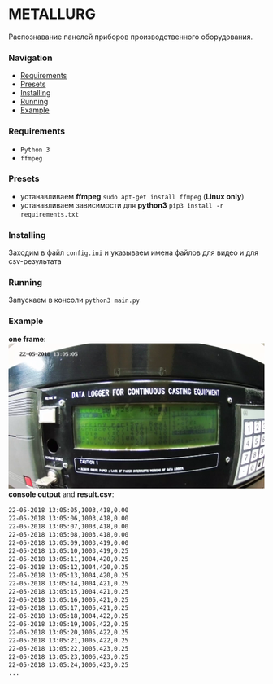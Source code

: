 # METALLURG
 
Распознавание панелей приборов производственного оборудования.

### Navigation
- [Requirements](#requirements)
- [Presets](#presets)
- [Installing](#installing)
- [Running](#running)
- [Example](#example)

### Requirements
- `Python 3`
- `ffmpeg`

### Presets
- устанавливаем **ffmpeg** `sudo apt-get install ffmpeg` (**Linux only**)
- устанавливаем зависимости для **python3** `pip3 install -r requirements.txt`

### Installing
Заходим в файл `config.ini` и указываем имена файлов для видео и для csv-результата

### Running
Запускаем в консоли `python3 main.py`

### Example
**one frame**:
![Frame from video](files/example.png)
**console output** and **result.csv**:
```
22-05-2018 13:05:05,1003,418,0.00
22-05-2018 13:05:06,1003,418,0.00
22-05-2018 13:05:07,1003,418,0.00
22-05-2018 13:05:08,1003,418,0.00
22-05-2018 13:05:09,1003,419,0.00
22-05-2018 13:05:10,1003,419,0.25
22-05-2018 13:05:11,1004,420,0.25
22-05-2018 13:05:12,1004,420,0.25
22-05-2018 13:05:13,1004,420,0.25
22-05-2018 13:05:14,1004,421,0.25
22-05-2018 13:05:15,1004,421,0.25
22-05-2018 13:05:16,1005,421,0.25
22-05-2018 13:05:17,1005,421,0.25
22-05-2018 13:05:18,1004,422,0.25
22-05-2018 13:05:19,1005,422,0.25
22-05-2018 13:05:20,1005,422,0.25
22-05-2018 13:05:21,1005,422,0.25
22-05-2018 13:05:22,1005,423,0.25
22-05-2018 13:05:23,1006,423,0.25
22-05-2018 13:05:24,1006,423,0.25
...
```